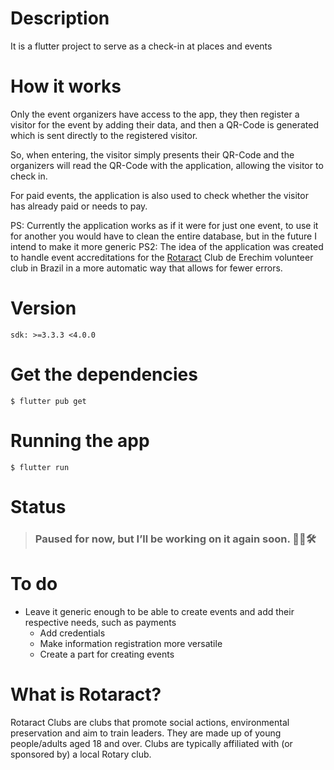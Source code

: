 # Description
It is a flutter project to serve as a check-in at places and events

# How it works
Only the event organizers have access to the app, they then register a visitor for the event by adding their data, and then a QR-Code is generated which is sent directly to the registered visitor.

So, when entering, the visitor simply presents their QR-Code and the organizers will read the QR-Code with the application, allowing the visitor to check in.

For paid events, the application is also used to check whether the visitor has already paid or needs to pay.

PS: Currently the application works as if it were for just one event, to use it for another you would have to clean the entire database, but in the future I intend to make it more generic
PS2: The idea of ​​the application was created to handle event accreditations for the [Rotaract](https://www.rotary.org/en/get-involved/rotaract-clubs) Club de Erechim volunteer club in Brazil in a more automatic way that allows for fewer errors.

# Version
```
sdk: >=3.3.3 <4.0.0
```

# Get the dependencies
```
$ flutter pub get
```

# Running the app
```
$ flutter run
```

# Status
> ### Paused for now, but I’ll be working on it again soon. 🛑🔄🛠️

# To do
- Leave it generic enough to be able to create events and add their respective needs, such as payments
  - Add credentials
  - Make information registration more versatile
  - Create a part for creating events

# What is Rotaract?
Rotaract Clubs are clubs that promote social actions, environmental preservation and aim to train leaders. They are made up of young people/adults aged 18 and over. Clubs are typically affiliated with (or sponsored by) a local Rotary club.
